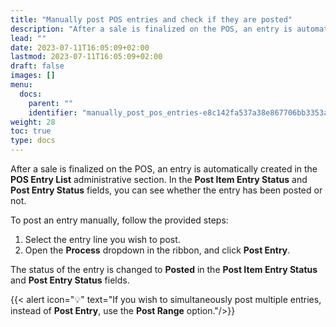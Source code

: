 ```yaml
---
title: "Manually post POS entries and check if they are posted"
description: "After a sale is finalized on the POS, an entry is automatically created in the POS Entry List administrative section. In the Post Item Entry Status and Post Entry Status fields, you can see whether the entry has been posted or not."
lead: ""
date: 2023-07-11T16:05:09+02:00
lastmod: 2023-07-11T16:05:09+02:00
draft: false
images: []
menu:
  docs:
    parent: ""
    identifier: "manually_post_pos_entries-e8c142fa537a38e867706bb3353ac465"
weight: 28
toc: true
type: docs
---
```


After a sale is finalized on the POS, an entry is automatically created in the **POS Entry List** administrative section. In the **Post Item Entry Status** and **Post Entry Status** fields, you can see whether the entry has been posted or not. 

To post an entry manually, follow the provided steps:

1. Select the entry line you wish to post. 
2. Open the **Process** dropdown in the ribbon, and click **Post Entry**.       

  The status of the entry is changed to **Posted** in the **Post Item Entry Status** and **Post Entry Status** fields.

{{< alert icon="💡" text="If you wish to simultaneously post multiple entries, instead of <b>Post Entry</b>, use the <b>Post Range</b> option."/>}}


